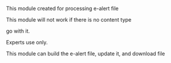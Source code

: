 This module created for processing e-alert file

This module will not work if there is no content type

go with it.

Experts use only.

This module can build the e-alert file, update it, and download file
